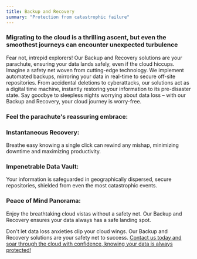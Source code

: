 ```yaml
---
title: Backup and Recovery
summary: "Protection from catastrophic failure"
---
```


### Migrating to the cloud is a thrilling ascent, but even the smoothest journeys can encounter unexpected turbulence 
Fear not, intrepid explorers! Our Backup and Recovery solutions are your parachute, ensuring your data lands safely, even if the cloud hiccups. Imagine a safety net woven from cutting-edge technology. We implement automated backups, mirroring your data in real-time to secure off-site repositories. From accidental deletions to cyberattacks, our solutions act as a digital time machine, instantly restoring your information to its pre-disaster state. Say goodbye to sleepless nights worrying about data loss – with our Backup and Recovery, your cloud journey is worry-free.

### Feel the parachute's reassuring embrace:

### Instantaneous Recovery: 
Breathe easy knowing a single click can rewind any mishap, minimizing downtime and maximizing productivity.

### Impenetrable Data Vault: 
Your information is safeguarded in geographically dispersed, secure repositories, shielded from even the most catastrophic events.

### Peace of Mind Panorama: 
Enjoy the breathtaking cloud vistas without a safety net. Our Backup and Recovery ensures your data always has a safe landing spot.

Don't let data loss anxieties clip your cloud wings. Our Backup and Recovery solutions are your safety net to success. [Contact us today and soar through the cloud with confidence, knowing your data is always protected!](https://www.colbal.com/bookings/)